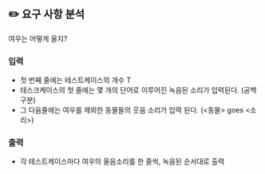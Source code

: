 ## ✏️ 요구 사항 분석

여우는 어떻게 울지?

### 입력

- 첫 번째 줄에는 테스트케이스의 개수 T
- 테스크케이스의 첫 줄에는 몇 개의 단어로 이루어진 녹음된 소리가 입력된다. (공백 구분)
- 그 다음줄에는 여우를 제외한 동물들의 웃음 소리가 입력 된다. (<동물> goes <소리>)

### 출력

- 각 테스트케이스마다 여우의 울음소리를 한 줄씩, 녹음된 순서대로 출력
